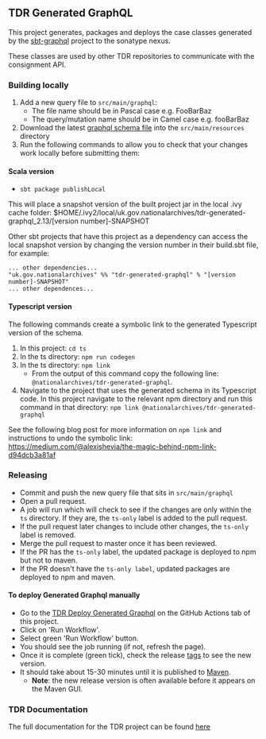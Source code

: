 ## TDR Generated GraphQL

This project generates, packages and deploys the case classes generated by the [sbt-graphql](https://github.com/muuki88/sbt-graphql) project to the sonatype nexus.

These classes are used by other TDR repositories to communicate with the consignment API.

### Building locally
1. Add a new query file to `src/main/graphql`:
   * The file name should be in Pascal case e.g. FooBarBaz
   * The query/mutation name should be in Camel case e.g. fooBarBaz
3. Download the latest [graphql schema file](https://raw.githubusercontent.com/nationalarchives/tdr-consignment-api/master/schema.graphql) into the `src/main/resources` directory
4. Run the following commands to allow you to check that your changes work locally before submitting them:
#### Scala version
  * `sbt package publishLocal`

This will place a snapshot version of the built project jar in the local .ivy cache folder: $HOME/.ivy2/local/uk.gov.nationalarchives/tdr-generated-graphql_2.13/[version number]-SNAPSHOT

Other sbt projects that have this project as a dependency can access the local snapshot version by changing the version number in their build.sbt file, for example:
  ```
  ... other dependencies...
  "uk.gov.nationalarchives" %% "tdr-generated-graphql" % "[version number]-SNAPSHOT"
  ... other dependences...
   ```
  
#### Typescript version  
The following commands create a symbolic link to the generated Typescript version of the schema.
1. In this project: `cd ts`
2. In the ts directory: `npm run codegen`
3. In the ts directory: `npm link`
    * From the output of this command copy the following line: `@nationalarchives/tdr-generated-graphql`.
4. Navigate to the project that uses the generated schema in its Typescript code. In this project navigate to the relevant npm directory and run this command in that directory: `npm link @nationalarchives/tdr-generated-graphql`

See the following blog post for more information on `npm link` and instructions to undo the symbolic link: https://medium.com/@alexishevia/the-magic-behind-npm-link-d94dcb3a81af 

### Releasing
* Commit and push the new query file that sits in `src/main/graphql`
* Open a pull request.
* A job will run which will check to see if the changes are only within the `ts` directory. If they are, the `ts-only` label is added to the pull request.
* If the pull request later changes to include other changes, the `ts-only` label is removed.
* Merge the pull request to master once it has been reviewed.
* If the PR has the `ts-only` label, the updated package is deployed to npm but not to maven.
* If the PR doesn't have the `ts-only label`, updated packages are deployed to npm and maven.

#### To deploy Generated Graphql manually
* Go to the [TDR Deploy Generated Graphql](https://github.com/nationalarchives/tdr-generated-graphql/actions/workflows/deploy.yml) on the GitHub Actions tab of this project.
* Click on 'Run Workflow'.
* Select green 'Run Workflow' button.
* You should see the job running (if not, refresh the page).
* Once it is complete (green tick), check the release [tags](https://github.com/nationalarchives/tdr-generated-graphql/tags) to see the new version.
* It should take about 15-30 minutes until it is published to [Maven](https://repo1.maven.org/maven2/uk/gov/nationalarchives/tdr-generated-graphql_2.13/).
  * **Note**: the new release version is often available before it appears on the Maven GUI.

### TDR Documentation
The full documentation for the TDR project can be found [here](https://github.com/nationalarchives/tdr-dev-documentation)
